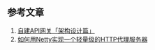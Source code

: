 ## 参考文章
1. [自建API网关「架构设计篇」](https://blog.csdn.net/wowotuo/article/details/84197880)
2. [如何用Netty实现一个轻量级的HTTP代理服务器](https://www.cnblogs.com/jietang/p/8926325.html)

